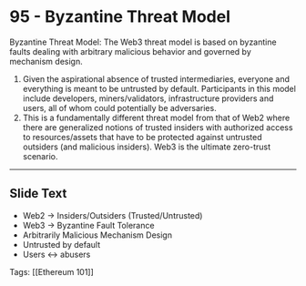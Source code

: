 # 95 - Byzantine Threat Model

Byzantine Threat Model: The Web3 threat model is based on byzantine faults dealing with arbitrary malicious behavior and governed by mechanism design. 
1.  Given the aspirational absence of trusted intermediaries, everyone and everything is meant to be untrusted by default. Participants in this model include developers, miners/validators, infrastructure providers and users, all of whom could potentially be adversaries.
2.  This is a fundamentally different threat model from that of Web2 where there are generalized notions of trusted insiders with authorized access to resources/assets that have to be protected against untrusted outsiders (and malicious insiders). Web3 is the ultimate zero-trust scenario.

---
## Slide Text
- Web2 -> Insiders/Outsiders (Trusted/Untrusted)
- Web3 -> Byzantine Fault Tolerance
- Arbitrarily Malicious Mechanism Design
- Untrusted by default
- Users <-> abusers
 
Tags: [[Ethereum 101]]
